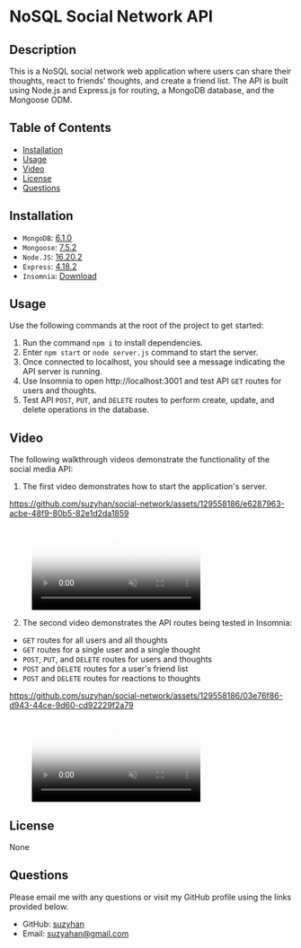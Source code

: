 # NoSQL Social Network API

## Description
This is a NoSQL social network web application where users can share their thoughts, react to friends' thoughts, and create a friend list. The API is built using Node.js and Express.js for routing, a MongoDB database, and the Mongoose ODM. 

## Table of Contents
* [Installation](#installation)
* [Usage](#usage)
* [Video](#video)
* [License](#license)
* [Questions](#questions)  
  
## Installation
- `MongoDB`: [6.1.0](https://www.npmjs.com/package/mongodb)
- `Mongoose`: [7.5.2](https://www.npmjs.com/package/mongoose)
- `Node.JS`: [16.20.2](https://nodejs.org/en/blog/release/v16.18.1/)
- `Express`: [4.18.2](https://www.npmjs.com/package/express)
- `Insomnia`: [Download](https://insomnia.rest/download)

## Usage
Use the following commands at the root of the project to get started:
1. Run the command `npm i` to install dependencies.
2. Enter `npm start` or `node server.js` command to start the server. 
3. Once connected to localhost, you should see a message indicating the API server is running. 
4. Use Insomnia to open http://localhost:3001 and test API `GET` routes for users and thoughts.
5. Test API `POST`, `PUT`, and `DELETE` routes to perform create, update, and delete operations in the database.

## Video
The following walkthrough videos demonstrate the functionality of the social media API:
1. The first video demonstrates how to start the application's server.

https://github.com/suzyhan/social-network/assets/129558186/e6287963-acbe-48f9-80b5-82e1d2da1859

<figure class="video_container">
  <video controls="true" allowfullscreen="true" poster="path/to/poster_image.png" muted="" loop="" autoplay="">
    <source src="assets/social-network-API.mp4" type="video/mp4">
  </video>
</figure>

2. The second video demonstrates the API routes being tested in Insomnia:
- `GET` routes for all users and all thoughts
- `GET` routes for a single user and a single thought
- `POST`, `PUT`, and `DELETE` routes for users and thoughts
- `POST` and `DELETE` routes for a user's friend list
- `POST` and `DELETE` routes for reactions to thoughts

https://github.com/suzyhan/social-network/assets/129558186/03e76f86-d943-44ce-9d60-cd92229f2a79

<figure class="video_container">
  <video controls="true" allowfullscreen="true" poster="path/to/poster_image.png" muted="" loop="" autoplay="">
    <source src="assets/social-network-API-routes.mp4" type="video/mp4">
  </video>
</figure>

## License
None

## Questions
Please email me with any questions or visit my GitHub profile using the links provided below.
* GitHub: [suzyhan](https://github.com/suzyhan)
* Email: [suzyahan@gmail.com](mailto:suzyahan@gmail.com)
